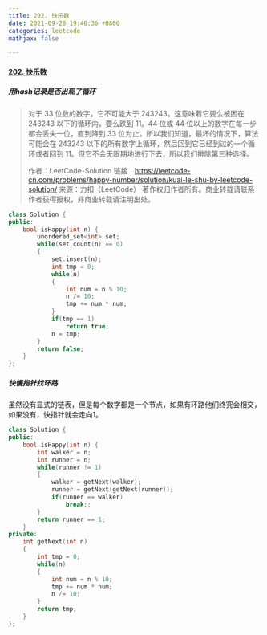 ```yaml
---
title: 202. 快乐数
date: 2021-09-28 19:40:36 +0800
categories: leetcode
mathjax: false

---
```


#### [202. 快乐数](https://leetcode-cn.com/problems/happy-number/)

##### 用hash记录是否出现了循环

> 对于 33 位数的数字，它不可能大于 243243。这意味着它要么被困在 243243 以下的循环内，要么跌到 11。44 位或 44 位以上的数字在每一步都会丢失一位，直到降到 33 位为止。所以我们知道，最坏的情况下，算法可能会在 243243 以下的所有数字上循环，然后回到它已经到过的一个循环或者回到 11。但它不会无限期地进行下去，所以我们排除第三种选择。
>
> 作者：LeetCode-Solution
> 链接：https://leetcode-cn.com/problems/happy-number/solution/kuai-le-shu-by-leetcode-solution/
> 来源：力扣（LeetCode）
> 著作权归作者所有。商业转载请联系作者获得授权，非商业转载请注明出处。

```c++
class Solution {
public:
    bool isHappy(int n) {
        unordered_set<int> set;
        while(set.count(n) == 0)
        {
            set.insert(n);
            int tmp = 0;
            while(n)
            {
                int num = n % 10;
                n /= 10;
                tmp += num * num;
            }
            if(tmp == 1)
                return true;
            n = tmp;
        }
        return false;
    }
};
```



##### 快慢指针找环路

虽然没有显式的链表，但是每个数字都是一个节点，如果有环路他们终究会相交，如果没有，快指针就会走向1。

```c++
class Solution {
public:
    bool isHappy(int n) {
        int walker = n;
        int runner = n;
        while(runner != 1)
        {
            walker = getNext(walker);
            runner = getNext(getNext(runner));
            if(runner == walker)
                break;;
        }
        return runner == 1;
    }
private:
    int getNext(int n)
    {
        int tmp = 0;
        while(n)
        {
            int num = n % 10;
            tmp += num * num;
            n /= 10;
        }
        return tmp;
    }
};
```


